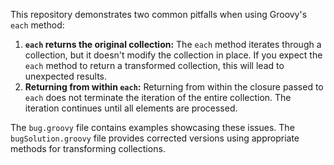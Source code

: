 This repository demonstrates two common pitfalls when using Groovy's `each` method:

1. **`each` returns the original collection:**  The `each` method iterates through a collection, but it doesn't modify the collection in place.  If you expect the `each` method to return a transformed collection, this will lead to unexpected results.
2. **Returning from within `each`:** Returning from within the closure passed to `each` does not terminate the iteration of the entire collection. The iteration continues until all elements are processed.

The `bug.groovy` file contains examples showcasing these issues. The `bugSolution.groovy` file provides corrected versions using appropriate methods for transforming collections.